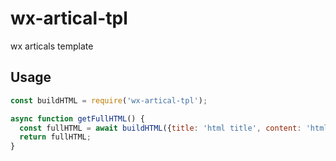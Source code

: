 # wx-artical-tpl
wx articals template

## Usage

```js
const buildHTML = require('wx-artical-tpl');

async function getFullHTML() {
  const fullHTML = await buildHTML({title: 'html title', content: 'html content get from api'});
  return fullHTML;
}
```
